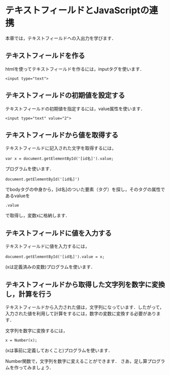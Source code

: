 # テキストフィールドとJavaScriptの連携

本章では，テキストフィールドへの入出力を学びます．

## テキストフィールドを作る

htmlを使ってテキストフィールドを作るには，inputタグを使います．
```
<input type="text">
```

<div code src='2-1'></div>

## テキストフィールドの初期値を設定する

テキストフィールドの初期値を指定するには，value属性を使います．
```
<input type="text" value="2">
```

<div code src='2-2'></div>

## テキストフィールドから値を取得する

テキストフィールドに記入された文字を取得するには，
```
var x = document.getElementById('[id名]').value;
```
プログラムを使います．
```
document.getElementById('[id名]')
```
でbodyタグの中身から，[id名]のついた要素（タグ）を探し，そのタグの属性であるvalueを
```
.value
```
で取得し，変数xに格納します．

<div code src='2-3'></div>

## テキストフィールドに値を入力する

テキストフィールドに値を入力するには，
```
document.getElementById('[id名]').value = x;
```
(xは定義済みの変数)プログラムを使います．

<div code src='2-4'></div>

## テキストフィールドから取得した文字列を数字に変換し，計算を行う

テキストフィールドから入力された値は，文字列になっています．したがって，入力された値を利用して計算をするには，数字の変数に変換する必要があります．

文字列を数字に変換するには，
```
x = Number(x);
```
(xは事前に定義しておくこと)プログラムを使います．

Number関数で，文字列を数字に変えることができます．
さあ，足し算プログラムを作ってみましょう．

<div code src='2-5'></div>


